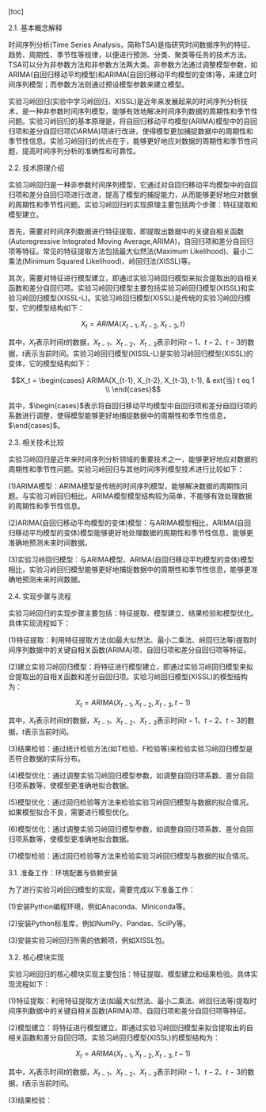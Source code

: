 
[toc]                    
                
                
2.1. 基本概念解释

时间序列分析(Time Series Analysis，简称TSA)是指研究时间数据序列的特征、趋势、周期性、季节性等规律，以便进行预测、分类、聚类等任务的技术方法。TSA可以分为非参数方法和非参数方法两大类。非参数方法通过调整模型参数，如 ARIMA(自回归移动平均模型)和ARIMA(自回归移动平均模型的变体)等，来建立时间序列模型；而参数方法则通过预设模型参数来建立模型。

实验习岭回归(实验中学习岭回归，XISSL)是近年来发展起来的时间序列分析技术，是一种非参数时间序列模型，能够有效地解决时间序列数据的周期性和季节性问题。实验习岭回归的基本原理是，将自回归移动平均模型(ARIMA)模型中的自回归项和差分自回归项(DARMA)项进行改进，使得模型更加捕捉数据中的周期性和季节性信息。实验习岭回归的优点在于，能够更好地应对数据的周期性和季节性问题，提高时间序列分析的准确性和可靠性。

2.2. 技术原理介绍

实验习岭回归是一种非参数时间序列模型，它通过对自回归移动平均模型中的自回归项和差分自回归项进行改进，提高了模型的捕捉能力，从而能够更好地应对数据的周期性和季节性问题。实验习岭回归的实现原理主要包括两个步骤：特征提取和模型建立。

首先，需要对时间序列数据进行特征提取，即提取出数据中的关键自相关函数(Autoregressive Integrated Moving Average,ARIMA)，自回归项和差分自回归项等特征。常见的特征提取方法包括最大似然法(Maximum Likelihood)、最小二乘法(Minimum Squared Likelihood)、岭回归法(XISSL)等。

其次，需要对特征进行模型建立，即通过实验习岭回归模型来拟合提取出的自相关函数和差分自回归项。实验习岭回归模型主要包括实验习岭回归模型(XISSL)和实验习岭回归模型(XISSL-L)。实验习岭回归模型(XISSL)是传统的实验习岭回归模型，它的模型结构如下：

$$X_t = ARIMA(X_{t-1}, X_{t-2}, X_{t-3}, t)$$

其中，$X_t$表示时间$t$的数据，$X_{t-1}$、$X_{t-2}$、$X_{t-3}$表示时间$t-1$、$t-2$、$t-3$的数据，$t$表示当前时间。实验习岭回归模型(XISSL-L)是实验习岭回归模型(XISSL)的变体，它的模型结构如下：

$$X_t = \begin{cases}
ARIMA(X_{t-1}, X_{t-2}, X_{t-3}, t-1), &     ext{当} t
eq 1 \\
\end{cases}$$

其中，$\begin{cases}$表示将自回归移动平均模型中自回归项和差分自回归项的系数进行调整，使得模型能够更好地捕捉数据中的周期性和季节性信息，$\end{cases}$。

2.3. 相关技术比较

实验习岭回归是近年来时间序列分析领域的重要技术之一，能够更好地应对数据的周期性和季节性问题。实验习岭回归与其他时间序列模型技术进行比较如下：

(1)ARIMA模型：ARIMA模型是传统的时间序列模型，能够解决数据的周期性问题。与实验习岭回归相比，ARIMA模型模型结构较为简单，不能够有效处理数据的周期性和季节性信息。

(2)ARIMA(自回归移动平均模型的变体)模型：与ARIMA模型相比，ARIMA(自回归移动平均模型的变体)模型能够更好地处理数据的周期性和季节性信息，能够更准确地预测未来时间数据。

(3)实验习岭回归模型：与ARIMA模型、ARIMA(自回归移动平均模型的变体)模型相比，实验习岭回归模型能够更好地捕捉数据中的周期性和季节性信息，能够更准确地预测未来时间数据。

2.4. 实现步骤与流程

实验习岭回归的实现步骤主要包括：特征提取、模型建立、结果检验和模型优化。具体实现流程如下：

(1)特征提取：利用特征提取方法(如最大似然法、最小二乘法、岭回归法等)提取时间序列数据中的关键自相关函数(ARIMA)项、自回归项和差分自回归项等特征。

(2)建立实验习岭回归模型：将特征进行模型建立，即通过实验习岭回归模型来拟合提取出的自相关函数和差分自回归项。实验习岭回归模型(XISSL)的模型结构为：

$$X_t = ARIMA(X_{t-1}, X_{t-2}, X_{t-3}, t-1)$$

其中，$X_t$表示时间$t$的数据，$X_{t-1}$、$X_{t-2}$、$X_{t-3}$表示时间$t-1$、$t-2$、$t-3$的数据，$t$表示当前时间。

(3)结果检验：通过统计检验方法(如T检验、F检验等)来检验实验习岭回归模型是否符合数据的实际分布。

(4)模型优化：通过调整实验习岭回归模型参数，如调整自回归项系数、差分自回归项系数等，使模型更准确地拟合数据。

(5)模型优化：通过回归检验等方法来检验实验习岭回归模型与数据的拟合情况。如果模型拟合不良，需要进行模型优化。

(6)模型优化：通过调整实验习岭回归模型参数，如调整自回归项系数、差分自回归项系数等，使模型更准确地拟合数据。

(7)模型检验：通过回归检验等方法来检验实验习岭回归模型与数据的拟合情况。

3.1. 准备工作：环境配置与依赖安装

为了进行实验习岭回归模型的实现，需要完成以下准备工作：

(1)安装Python编程环境，例如Anaconda、Miniconda等。

(2)安装Python标准库，例如NumPy、Pandas、SciPy等。

(3)安装实验习岭回归所需的依赖项，例如XISSL包。

3.2. 核心模块实现

实验习岭回归的核心模块实现主要包括：特征提取、模型建立和结果检验。具体实现流程如下：

(1)特征提取：利用特征提取方法(如最大似然法、最小二乘法、岭回归法等)提取时间序列数据中的关键自相关函数(ARIMA)项、自回归项和差分自回归项等特征。

(2)模型建立：将特征进行模型建立，即通过实验习岭回归模型来拟合提取出的自相关函数和差分自回归项。实验习岭回归模型(XISSL)的模型结构为：

$$X_t = ARIMA(X_{t-1}, X_{t-2}, X_{t-3}, t-1)$$

其中，$X_t$表示时间$t$的数据，$X_{t-1}$、$X_{t-2}$、$X_{t-3}$表示时间$t-1$、$t-2$、$t-3$的数据，$t$表示当前时间。

(3)结果检验：

